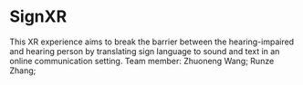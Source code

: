 # SignXR
This XR experience aims to break the barrier between the hearing-impaired and hearing person by translating sign language to sound and text in an online communication setting.  Team member: Zhuoneng Wang; Runze Zhang;
